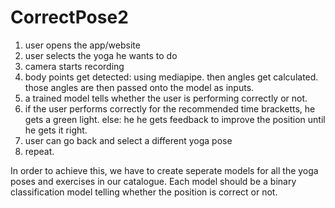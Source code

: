 # CorrectPose2


1. user opens the app/website
2. user selects the yoga he wants to do
3. camera starts recording
4. body points get detected:
    using mediapipe. then angles get calculated. those angles are then passed onto the model as inputs.
5. a trained model tells whether the user is performing correctly or not.
6. if the user performs correctly for the recommended time bracketts, he gets a green light.
    else: he he gets feedback to improve the position until he gets it right.
7. user can go back and select a different yoga pose
8. repeat.


In order to achieve this, we have to create seperate models for all the yoga poses and exercises in our catalogue.
Each model should be a binary classification model telling whether the position is correct or not. 